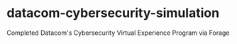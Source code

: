 # datacom-cybersecurity-simulation
Completed Datacom's Cybersecurity Virtual Experience Program via Forage
